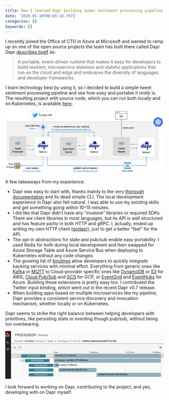 ```yaml
---
title: How I learned Dapr building tweet sentiment processing pipeline
date: '2020-05-10T00:05:16.797Z'
categories: []
keywords: []
---
```


I recently joined the Office of CTO in Azure at Microsoft and wanted to ramp up on one of the open source projects the team has built there called Dapr. Dapr [describes itself](https://dapr.io/) as:

> A portable, event-driven runtime that makes it easy for developers to build resilient, microservice stateless and stateful applications that run on the cloud and edge and embraces the diversity of languages and developer frameworks.

I learn technology best by using it, so I decided to build a simple tweet sentiment processing pipeline and see how _easy_ and portable it _really_ is. The resulting project with source code, which you can run both locally and on Kubernetes, is available [here](https://github.com/mchmarny/dapr-pipeline).

![](/images/1__d5nC0J0S8bnWvnSUq2t__fA.png)

A few takeaways from my experience:

*   Dapr was easy to start with, thanks mainly to the very [thorough documentation](https://github.com/dapr/docs) and its dead simple CLI. The local development experience in Dapr also felt natural. I was able to use my existing skills and get something going within 10–15 minutes.
*   I did like that Dapr didn’t have any “invasive” libraries or required SDKs. There are client libraries in most languages, but its API is well structured and has feature parity in both HTTP and gRPC. I, actually, ended up writing my own HTTP client ([godapr](https://github.com/mchmarny/godapr)), just to get a better “feel” for the API.
*   The opt-in abstractions for state and pub/sub enable easy portability. I used Redis for both during local development and then swapped for Azure Storage Table and Azure Service Bus when deploying to Kubernetes without any code changes.
*   The growing list of [bindings](https://github.com/dapr/docs/tree/master/concepts/bindings#supported-bindings-and-specs) allow developers to quickly integrate backing services with minimal effort. Everything from generic ones like [Kafka](https://github.com/dapr/docs/blob/master/reference/specs/bindings/kafka.md) or [MQTT](https://github.com/dapr/docs/blob/master/reference/specs/bindings/mqtt.md) to Cloud-provider specific ones like [DynamoDB](https://github.com/dapr/docs/blob/master/reference/specs/bindings/dynamodb.md) or [S3](https://github.com/dapr/docs/blob/master/reference/specs/bindings/s3.md) for AWS, [Cloud Pub/Sub](https://github.com/dapr/docs/blob/master/reference/specs/bindings/gcppubsub.md) and [GCS](https://github.com/dapr/docs/blob/master/reference/specs/bindings/gcpbucket.md) for GCP, or [EventGrid](https://github.com/dapr/docs/blob/master/reference/specs/bindings/eventgrid.md) and [EventHubs](https://github.com/dapr/docs/blob/master/reference/specs/bindings/eventhubs.md) for Azure. Building these extensions is pretty easy too. I contributed the Twitter input binding, which went out in the recent Dapr v0.7 release.
*   When building apps based on multiple microservices like my pipeline, Dapr provides a consistent service discovery and invocation mechanism, whether locally or on Kubernetes.

Dapr seems to strike the right balance between helping developers with primitives, like persisting state or eventing though pub/sub, without being too overbearing.

![](/images/1__DfulAF3I2MdE0AYo__m04Xw.png)

I look forward to working on Dapr, contributing to the project, and yes, developing with on Dapr myself.
